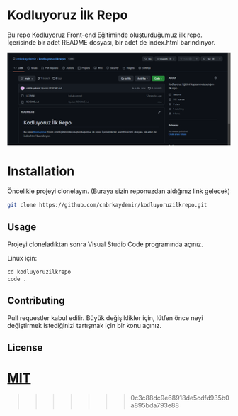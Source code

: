 # Kodluyoruz İlk Repo

Bu repo [Kodluyoruz](https://www.kodluyoruz.com) Front-end Eğitiminde oluşturduğumuz ilk repo. İçerisinde bir adet README dosyası, bir adet de index.html barındırıyor.

![github](2022-07-08.png) 

# Installation
Öncelikle projeyi clonelayın. (Buraya sizin reponuzdan aldığınız link gelecek)

```bash
git clone https://github.com/cnbrkaydemir/kodluyoruzilkrepo.git
```

## Usage

Projeyi cloneladıktan sonra Visual Studio Code programında açınız.

Linux için:
```linux
cd kodluyoruzilkrepo
code .
```

## Contributing
Pull requestler kabul edilir. Büyük değişiklikler için, lütfen önce neyi değiştirmek istediğinizi tartışmak için bir konu açınız.


## License
[MIT](https://choosealicense.com/licenses/mit/)
=======
>>>>>>> 0c3c88dc9e68918de5cdfd935b0a895bda793e88

